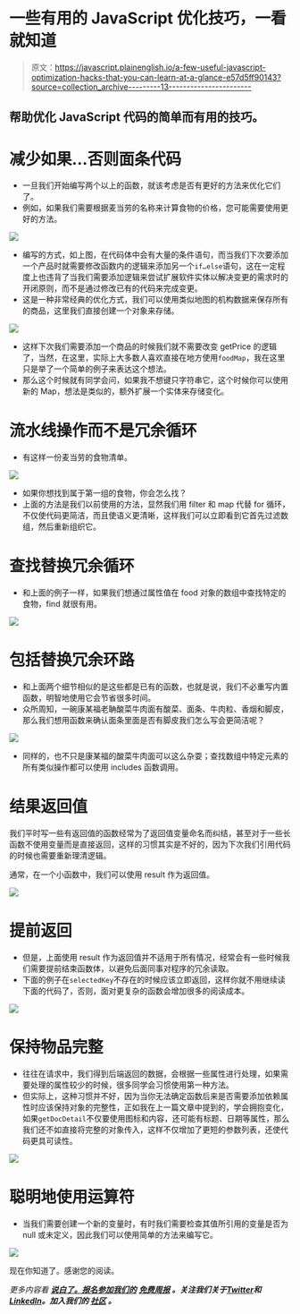 # 一些有用的 JavaScript 优化技巧，一看就知道

> 原文：<https://javascript.plainenglish.io/a-few-useful-javascript-optimization-hacks-that-you-can-learn-at-a-glance-e57d5ff90143?source=collection_archive---------13----------------------->

## 帮助优化 JavaScript 代码的简单而有用的技巧。

# 减少如果…否则面条代码

*   一旦我们开始编写两个以上的函数，就该考虑是否有更好的方法来优化它们了。
*   例如，如果我们需要根据麦当劳的名称来计算食物的价格，您可能需要使用更好的方法。

![](img/bb632c3c0980f3a4dc8196c79d356319.png)

*   编写的方式，如上图，在代码体中会有大量的条件语句，而当我们下次要添加一个产品时就需要修改函数内的逻辑来添加另一个`if…else`语句，这在一定程度上也违背了当我们需要添加逻辑来尝试扩展软件实体以解决变更的需求时的开闭原则，而不是通过修改已有的代码来完成变更。
*   这是一种非常经典的优化方式，我们可以使用类似地图的机构数据来保存所有的商品，这里我们直接创建一个对象来存储。

![](img/a1198ed48a910ae1873078d01ec298cd.png)

*   这样下次我们需要添加一个商品的时候我们就不需要改变 getPrice 的逻辑了，当然，在这里，实际上大多数人喜欢直接在地方使用`foodMap`，我在这里只是举了一个简单的例子来表达这个想法。
*   那么这个时候就有同学会问，如果我不想键只字符串它，这个时候你可以使用新的 Map，想法是类似的，额外扩展一个实体来存储变化。

# 流水线操作而不是冗余循环

*   有这样一份麦当劳的食物清单。

![](img/02a80fb3d6d82c8d36f19fa1cafd8728.png)

*   如果你想找到属于第一组的食物，你会怎么找？
*   上面的方法是我们以前使用的方法，显然我们用 filter 和 map 代替 for 循环，不仅使代码更简洁，而且使语义更清晰，这样我们可以立即看到它首先过滤数组，然后重新组织它。

# 查找替换冗余循环

*   和上面的例子一样，如果我们想通过属性值在 food 对象的数组中查找特定的食物，find 就很有用。

![](img/8dc0f26eb615a5befacc7f55e04654db.png)

# 包括替换冗余环路

*   和上面两个细节相似的是这些都是已有的函数，也就是说，我们不必重写内置函数，明智地使用它会节省很多时间。
*   众所周知，一碗康某福老聃酸菜牛肉面有酸菜、面条、牛肉粒、香烟和脚皮，那么我们想用函数来确认面条里面是否有脚皮我们怎么写会更简洁呢？

![](img/4fe6b90bc359187d401868fb22410d73.png)

*   同样的，也不只是康某福的酸菜牛肉面可以这么杂耍；查找数组中特定元素的所有类似操作都可以使用 includes 函数调用。

# 结果返回值

我们平时写一些有返回值的函数经常为了返回值变量命名而纠结，甚至对于一些长函数不使用变量而是直接返回，这样的习惯其实是不好的，因为下次我们引用代码的时候也需要重新理清逻辑。

通常，在一个小函数中，我们可以使用 result 作为返回值。

![](img/ff4adbe8ee8a066e0131c55ce2370321.png)

# 提前返回

*   但是，上面使用 result 作为返回值并不适用于所有情况，经常会有一些时候我们需要提前结束函数体，以避免后面同事对程序的冗余读取。
*   下面的例子在`selectedKey`不存在的时候应该立即返回，这样你就不用继续读下面的代码了，否则，面对更复杂的函数会增加很多的阅读成本。

![](img/a2829987bef4279aed1233c364797760.png)

# 保持物品完整

*   往往在请求中，我们得到后端返回的数据，会根据一些属性进行处理，如果需要处理的属性较少的时候，很多同学会习惯使用第一种方法。
*   但实际上，这种习惯并不好，因为当你无法确定函数后来是否需要添加依赖属性时应该保持对象的完整性，正如我在上一篇文章中提到的，学会拥抱变化，如果`getDocDetail`不仅要使用图标和内容，还可能有标题、日期等属性，那么我们还不如直接将完整的对象传入，这样不仅增加了更短的参数列表，还使代码更具可读性。

![](img/2ac575587f2a7027b3ef9719e28a09ed.png)

# 聪明地使用运算符

*   当我们需要创建一个新的变量时，有时我们需要检查其值所引用的变量是否为 null 或未定义，因此我们可以使用简单的方法来编写它。

![](img/deb6a671beaf332afdcccd4201ac7029.png)

现在你知道了。感谢您的阅读。

*更多内容看* [***说白了。报名参加我们的***](https://plainenglish.io/) **[***免费周报***](http://newsletter.plainenglish.io/) *。关注我们关于*[***Twitter***](https://twitter.com/inPlainEngHQ)*和*[***LinkedIn***](https://www.linkedin.com/company/inplainenglish/)*。加入我们的* [***社区***](https://discord.gg/GtDtUAvyhW) *。***